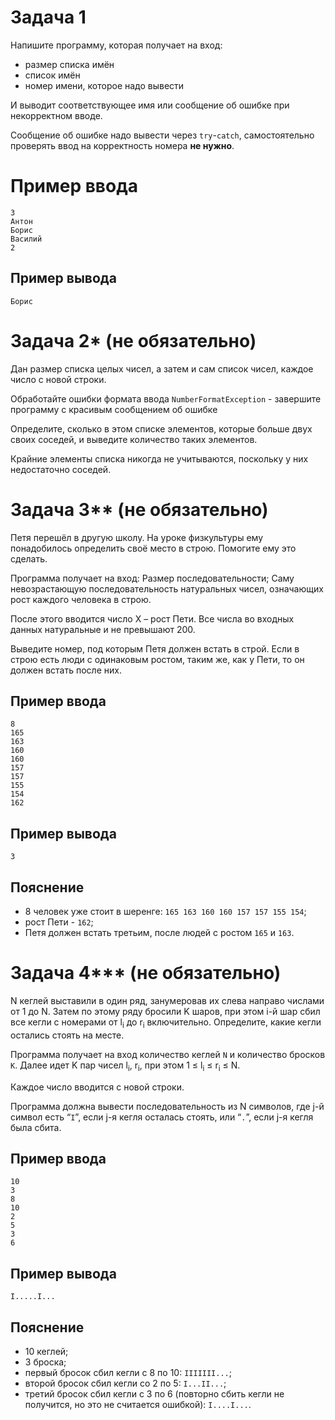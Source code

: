 # Задача 1

Напишите программу, которая получает на вход:
- размер списка имён
- список имён
- номер имени, которое надо вывести

И выводит соответствующее имя или сообщение об ошибке при некорректном вводе.

Сообщение об ошибке надо вывести через `try`-`catch`, самостоятельно проверять ввод на корректность номера **не нужно**.

# Пример ввода
```
3
Антон
Борис
Василий
2
```

## Пример вывода
```
Борис
```

# Задача 2* (не обязательно)

Дан размер списка целых чисел, а затем и сам список чисел, каждое число с новой строки.

Обработайте ошибки формата ввода `NumberFormatException` - завершите программу с красивым сообщением об ошибке

Определите, сколько в этом списке элементов, которые больше двух своих соседей, и выведите количество таких элементов.

Крайние элементы списка никогда не учитываются, поскольку у них недостаточно соседей.

# Задача 3** (не обязательно)

Петя перешёл в другую школу. На уроке физкультуры ему понадобилось определить своё место в строю. Помогите ему это сделать.

Программа получает на вход:
Размер последовательности;
Саму невозрастающую последовательность натуральных чисел, означающих рост каждого человека в строю.

После этого вводится число X – рост Пети. Все числа во входных данных натуральные и не превышают 200.

Выведите номер, под которым Петя должен встать в строй. Если в строю есть люди с одинаковым ростом, таким же, как у Пети, то он должен встать после них.


## Пример ввода
```
8
165
163
160
160
157
157
155
154
162
```

## Пример вывода
```
3
```

## Пояснение
- 8 человек уже стоит в шеренге: `165 163 160 160 157 157 155 154`;
- рост Пети - `162`;
- Петя должен встать третьим, после людей с ростом `165` и `163`.

# Задача 4*** (не обязательно)

N кеглей выставили в один ряд, занумеровав их слева направо числами от 1 до N. Затем по этому ряду бросили K шаров, при этом i-й шар сбил все кегли с номерами от l<sub>i</sub> до r<sub>i</sub> включительно. Определите, какие кегли остались стоять на месте.

Программа получает на вход количество кеглей `N` и количество бросков `K`. Далее идет K пар чисел l<sub>i</sub>, r<sub>i</sub>, при этом 1 ≤ l<sub>i</sub> ≤ r<sub>i</sub> ≤ N.

Каждое число вводится с новой строки.

Программа должна вывести последовательность из N символов, где j-й символ есть “`I`”, если j-я кегля осталась стоять, или “`.`”, если j-я кегля была сбита.

## Пример ввода
```
10
3
8
10
2
5
3
6
```

## Пример вывода
```
I.....I...
```

## Пояснение
- 10 кеглей;
- 3 броска;
- первый бросок сбил кегли с 8 по 10: `IIIIIII...`;
- второй бросок сбил кегли со 2 по 5: `I...II...`;
- третий бросок сбил кегли с 3 по 6 (повторно сбить кегли не получится, но это не считается ошибкой): `I....I...`.
